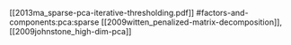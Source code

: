 [[2013ma_sparse-pca-iterative-thresholding.pdf]]
#factors-and-components:pca:sparse
[[2009witten_penalized-matrix-decomposition]], [[2009johnstone_high-dim-pca]]


